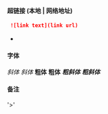 #### 超链接 (本地 | 网络地址)
 ```markdown
  ![link text](link url)
 ```
 - 

#### 字体
*斜体*
_斜体_
**粗体**
__粗体__
***粗斜体***
___粗斜体___


#### 备注
'>'


